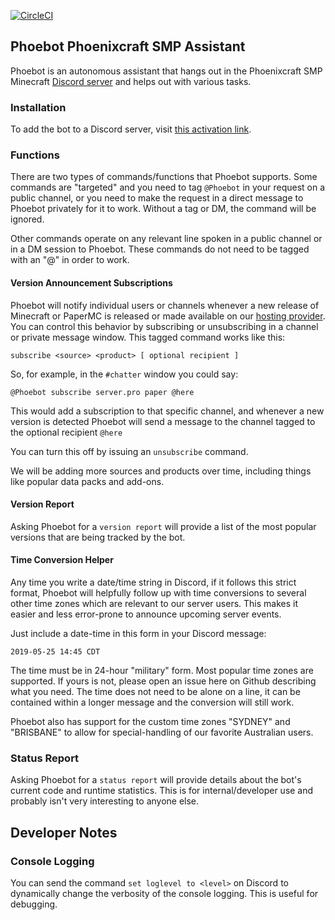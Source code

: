 [![CircleCI](https://circleci.com/gh/nugget/phoebot.svg?style=svg&circle-token=672825c48e9ccd415262e2777de633518e4543bd)](https://circleci.com/gh/nugget/phoebot)

## Phoebot Phoenixcraft SMP Assistant

Phoebot is an autonomous assistant that hangs out in the Phoenixcraft SMP
Minecraft [Discord server] and helps out with various tasks.  

### Installation

To add the bot to a Discord server, visit [this activation link].

### Functions

There are two types of commands/functions that Phoebot supports.  Some commands
are "targeted" and you need to tag `@Phoebot` in your request on a public
channel, or you need to make the request in a direct message to Phoebot
privately for it to work.  Without a tag or DM, the command will be ignored.

Other commands operate on any relevant line spoken in a public channel or in
a DM session to Phoebot.  These commands do not need to be tagged with an "@"
in order to work.

#### Version Announcement Subscriptions

Phoebot will notify individual users or channels whenever a new release of
Minecraft or PaperMC is released or made available on our [hosting provider].
You can control this behavior by subscribing or unsubscribing in a channel or
private message window.  This tagged command works like this:

```
subscribe <source> <product> [ optional recipient ]
```

So, for example, in the `#chatter` window you could say:

```
@Phoebot subscribe server.pro paper @here
```

This would add a subscription to that specific channel, and whenever a new
version is detected Phoebot will send a message to the channel tagged to the
optional recipient `@here`

You can turn this off by issuing an `unsubscribe` command.

We will be adding more sources and products over time, including things like
popular data packs and add-ons.

#### Version Report

Asking Phoebot for a `version report` will provide a list of the most popular
versions that are being tracked by the bot.

#### Time Conversion Helper

Any time you write a date/time string in Discord, if it follows this strict
format, Phoebot will helpfully follow up with time conversions to several other
time zones which are relevant to our server users.  This makes it easier and
less error-prone to announce upcoming server events.

Just include a date-time in this form in your Discord message:

```
2019-05-25 14:45 CDT
```

The time must be in 24-hour "military" form.  Most popular time zones are
supported. If yours is not, please open an issue here on Github describing what
you need.  The time does not need to be alone on a line, it can be contained
within a longer message and the conversion will still work.

Phoebot also has support for the custom time zones "SYDNEY" and "BRISBANE" to
allow for special-handling of our favorite Australian users.

### Status Report

Asking Phoebot for a `status report` will provide details about the bot's
current code and runtime statistics.  This is for internal/developer use and
probably isn't very interesting to anyone else.

## Developer Notes

### Console Logging

You can send the command `set loglevel to <level>` on Discord to dynamically
change the verbosity of the console logging.  This is useful for debugging.

[this activation link]: https://discordapp.com/oauth2/authorize?client_id=581247665933779013&scope=bot&permissions=150528
[Application Form]: https://docs.google.com/forms/d/e/1FAIpQLSdvj5J4vLsOIuvWof3B4jiZYXXpFKfsZMMSUtwKjTN5ThXDRw/viewform
[Discord server]: https://discord.gg/a6KnJcj
[hosting provider]: https://server.pro/
